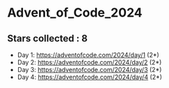# Advent_of_Code_2024
## Stars collected : 8
* Day 1: https://adventofcode.com/2024/day/1 (2*)
* Day 2: https://adventofcode.com/2024/day/2 (2*)
* Day 3: https://adventofcode.com/2024/day/3 (2*)
* Day 4: https://adventofcode.com/2024/day/4 (2*)

